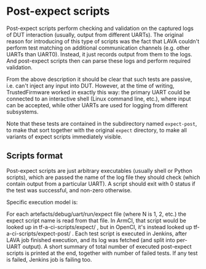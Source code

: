 # Post-expect scripts

Post-expect scripts perform checking and validation on the captured logs
of DUT interaction (usually, output from different UARTs). The original
reason for introducing of this type of scripts was the fact that LAVA
couldn't perform test matching on additional communication channels
(e.g. other UARTs than UART0). Instead, it just records output from
them to the logs. And post-expect scripts then can parse these logs
and perform required validation.

From the above description it should be clear that such tests are
passive, i.e. can't inject any input into DUT. However, at the time
of writing, TrustedFirmware worked in exactly this way: the primary
UART could be connected to an interactive shell (Linux command line,
etc.), where input can be accepted, while other UARTs are used for
logging from different subsystems.

Note that these tests are contained in the subdirectory named
`expect-post`, to make that sort together with the original `expect`
directory, to make all variants of expect scripts immediately visible.

## Scripts format

Post-expect scripts are just arbitrary executables (usually shell
or Python scripts), which are passed the name of the log file they
should check (which contain output from a particular UART). A script
should exit with 0 status if the test was successful, and non-zero
otherwise.

Specific execution model is:

For each artefacts/debug/uart<num>/run/expect file (where N is 1, 2,
etc.) the expect script name is read from that file. In ArmCI, that
script would be looked up in tf-a-ci-scripts/expect/ , but in
OpenCI, it's instead looked up tf-a-ci-scripts/expect-post/ . Each
test script is executed in Jenkins, after LAVA job finished execution,
and its log was fetched (and split into per-UART output). A short
summary of total number of executed post-expect scripts is printed at
the end, together with number of failed tests. If any test is failed,
Jenkins job is failing too.

